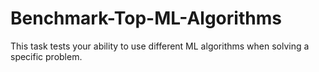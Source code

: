 # Benchmark-Top-ML-Algorithms
This task tests your ability to use different ML algorithms when solving a specific problem.
